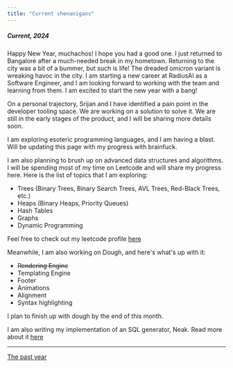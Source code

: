 ```yaml
---
title: "Current shenanigans"
---
```

<style>
 .image{
 justify-content: center;
 align-items: center;
 display: flex;
 flex-direction: column;
 }
</style>

##### Current, 2024

Happy New Year, muchachos! I hope you had a good one. I just returned to Bangalore after a much-needed break in my hometown. Returning to the city was a bit of a bummer, but such is life! The dreaded omicron variant is wreaking havoc in the city. I am starting a new career at RadiusAI as a Software Engineer, and I am looking forward to working with the team and learning from them. I am excited to start the new year with a bang!

On a personal trajectory, Srijan and I have identified a pain point in the developer tooling space. We are working on a solution to solve it. We are still in the early stages of the product, and I will be sharing more details soon.

I am exploring esoteric programming languages, and I am having a blast. Will be updating this page with my progress with brainfuck. 

I am also planning to brush up on advanced data structures and algorithms. I will be spending most of my time on Leetcode and will share my progress here. Here is the list of topics that I am exploring:

- Trees (Binary Trees, Binary Search Trees, AVL Trees, Red-Black Trees, etc.)
- Heaps (Binary Heaps, Priority Queues)
- Hash Tables
- Graphs
- Dynamic Programming

Feel free to check out my leetcode profile [here](https://leetcode.com/anubhabr50/)

Meanwhile, I am also working on Dough, and here's what's up with it:

- ~~Rendering Engine~~
- Templating Engine
- Footer
- Animations 
- Alignment 
- Syntax highlighting

I plan to finish up with dough by the end of this month.

I am also writing my implementation of an SQL generator, Neak. Read more about it [here](/blog/neak.html)

---

[The past year](/blog/23.html)
